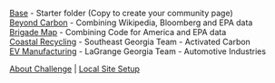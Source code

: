 [Base](base/) - Starter folder (Copy to create your community page)  
[Beyond Carbon](beyondcarbon/) - Combining Wikipedia, Bloomberg and EPA data  
[Brigade Map](brigades/) - Combining Code for America and EPA data  
[Coastal Recycling](coastal/) - Southeast Georgia Team - Activated Carbon  
[EV Manufacturing](ev/) - LaGrange Georgia Team - Automotive Industries 

[About Challenge](../community/challenge/) | [Local Site Setup](../localsite/start/)